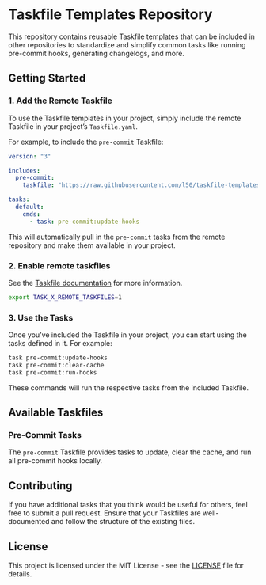 # Taskfile Templates Repository

This repository contains reusable Taskfile templates that can be included in
other repositories to standardize and simplify common tasks like running
pre-commit hooks, generating changelogs, and more.

## Getting Started

### 1. Add the Remote Taskfile

To use the Taskfile templates in your project, simply include the remote
Taskfile in your project’s `Taskfile.yaml`.

For example, to include the `pre-commit` Taskfile:

```yaml
version: "3"

includes:
  pre-commit:
    taskfile: "https://raw.githubusercontent.com/l50/taskfile-templates/main/pre-commit/Taskfile.yaml"

tasks:
  default:
    cmds:
      - task: pre-commit:update-hooks
```

This will automatically pull in the `pre-commit` tasks from the remote
repository and make them available in your project.

### 2. Enable remote taskfiles

See the [Taskfile documentation](https://taskfile.dev/experiments/remote-taskfiles/)
for more information.

```bash
export TASK_X_REMOTE_TASKFILES=1
```

### 3. Use the Tasks

Once you’ve included the Taskfile in your project, you can start using the
tasks defined in it. For example:

```bash
task pre-commit:update-hooks
task pre-commit:clear-cache
task pre-commit:run-hooks
```

These commands will run the respective tasks from the included Taskfile.

## Available Taskfiles

### Pre-Commit Tasks

The `pre-commit` Taskfile provides tasks to update, clear the cache, and run
all pre-commit hooks locally.

## Contributing

If you have additional tasks that you think would be useful for others, feel
free to submit a pull request. Ensure that your Taskfiles are well-documented
and follow the structure of the existing files.

## License

This project is licensed under the MIT License - see the [LICENSE](LICENSE)
file for details.
